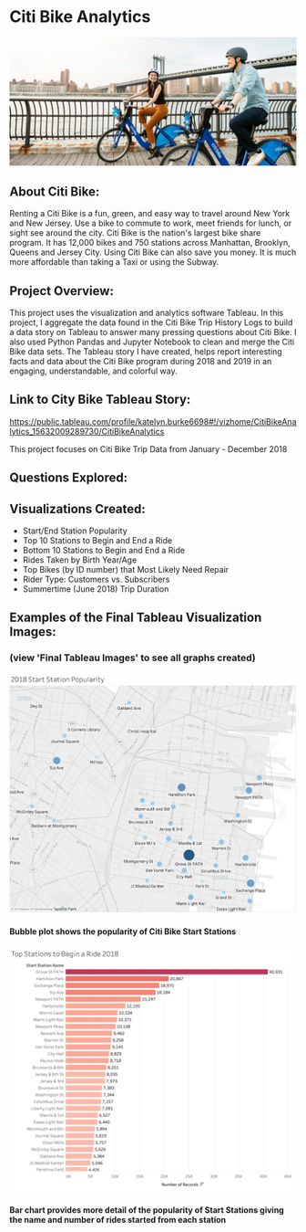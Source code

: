 # Citi Bike Analytics 

![bike_riders](https://github.com/katelynburke/citi_bike_analytics/blob/master/images/citi_bike.png)

## About Citi Bike:
Renting a Citi Bike is a fun, green, and easy way to travel around New York and New Jersey. Use a bike to commute to work, meet friends for lunch, or sight see around the city. Citi Bike is the nation's largest bike share program. It has 12,000 bikes and 750 stations across Manhattan, Brooklyn, Queens and Jersey City. Using Citi Bike can also save you money. It is much more affordable than taking a Taxi or using the Subway. 


## Project Overview:
This project uses the visualization and analytics software Tableau. In this project, I aggregate the data found in the Citi Bike Trip History Logs to build a data story on Tableau to answer many pressing questions about Citi Bike. I also used Python Pandas and Jupyter Notebook to clean and merge the Citi Bike data sets. The Tableau story I have created, helps report interesting facts and data about the Citi Bike program during 2018 and 2019 in an engaging, understandable, and colorful way.

## Link to City Bike Tableau Story: 
https://public.tableau.com/profile/katelyn.burke6698#!/vizhome/CitiBikeAnalytics_15632009289730/CitiBikeAnalytics

This project focuses on Citi Bike Trip Data from January - December 2018

## Questions Explored:

## Visualizations Created: 
- Start/End Station Popularity 
- Top 10 Stations to Begin and End a Ride
- Bottom 10 Stations to Begin and End a Ride
- Rides Taken by Birth Year/Age 
- Top Bikes (by ID number) that Most Likely Need Repair
- Rider Type: Customers vs. Subscribers 
- Summertime (June 2018) Trip Duration 

## Examples of the Final Tableau Visualization Images: 
### (view 'Final Tableau Images' to see all graphs created)
![visualization1](https://github.com/katelynburke/citi_bike_analytics/blob/master/images/tableau1.png)
#### Bubble plot shows the popularity of Citi Bike Start Stations 
![visualization1](https://github.com/katelynburke/citi_bike_analytics/blob/master/images/tableau2.png)
#### Bar chart provides more detail of the popularity of Start Stations giving the name and number of rides started from each station

